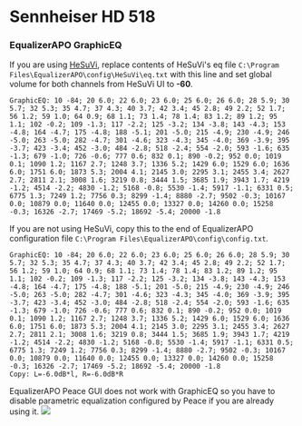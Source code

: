 # Sennheiser HD 518
### EqualizerAPO GraphicEQ
If you are using [HeSuVi](https://sourceforge.net/projects/hesuvi/), replace contents of HeSuVi's eq file `C:\Program Files\EqualizerAPO\config\HeSuVi\eq.txt` with this line and set global volume for both channels from HeSuVi UI to **-60**.
```
GraphicEQ: 10 -84; 20 6.0; 22 6.0; 23 6.0; 25 6.0; 26 6.0; 28 5.9; 30 5.7; 32 5.3; 35 4.7; 37 4.3; 40 3.7; 42 3.4; 45 2.8; 49 2.2; 52 1.7; 56 1.2; 59 1.0; 64 0.9; 68 1.1; 73 1.4; 78 1.4; 83 1.2; 89 1.2; 95 1.1; 102 -0.2; 109 -1.3; 117 -2.2; 125 -3.2; 134 -3.8; 143 -4.3; 153 -4.8; 164 -4.7; 175 -4.8; 188 -5.1; 201 -5.0; 215 -4.9; 230 -4.9; 246 -5.0; 263 -5.0; 282 -4.7; 301 -4.6; 323 -4.3; 345 -4.0; 369 -3.9; 395 -3.7; 423 -3.4; 452 -3.0; 484 -2.8; 518 -2.4; 554 -2.0; 593 -1.6; 635 -1.3; 679 -1.0; 726 -0.6; 777 0.6; 832 0.1; 890 -0.2; 952 0.0; 1019 0.1; 1090 1.2; 1167 2.7; 1248 3.7; 1336 5.2; 1429 6.0; 1529 6.0; 1636 6.0; 1751 6.0; 1873 5.3; 2004 4.1; 2145 3.0; 2295 3.1; 2455 3.4; 2627 2.7; 2811 2.1; 3008 1.6; 3219 0.8; 3444 1.5; 3685 1.9; 3943 1.7; 4219 -1.2; 4514 -2.2; 4830 -1.2; 5168 -0.8; 5530 -1.4; 5917 -1.1; 6331 0.5; 6775 1.3; 7249 1.2; 7756 0.3; 8299 -1.4; 8880 -2.7; 9502 -0.3; 10167 0.0; 10879 0.0; 11640 0.0; 12455 0.0; 13327 0.0; 14260 0.0; 15258 -0.3; 16326 -2.7; 17469 -5.2; 18692 -5.4; 20000 -1.8
```
If you are not using HeSuVi, copy this to the end of EqualizerAPO configuration file `C:\Program Files\EqualizerAPO\config\config.txt`.
```
GraphicEQ: 10 -84; 20 6.0; 22 6.0; 23 6.0; 25 6.0; 26 6.0; 28 5.9; 30 5.7; 32 5.3; 35 4.7; 37 4.3; 40 3.7; 42 3.4; 45 2.8; 49 2.2; 52 1.7; 56 1.2; 59 1.0; 64 0.9; 68 1.1; 73 1.4; 78 1.4; 83 1.2; 89 1.2; 95 1.1; 102 -0.2; 109 -1.3; 117 -2.2; 125 -3.2; 134 -3.8; 143 -4.3; 153 -4.8; 164 -4.7; 175 -4.8; 188 -5.1; 201 -5.0; 215 -4.9; 230 -4.9; 246 -5.0; 263 -5.0; 282 -4.7; 301 -4.6; 323 -4.3; 345 -4.0; 369 -3.9; 395 -3.7; 423 -3.4; 452 -3.0; 484 -2.8; 518 -2.4; 554 -2.0; 593 -1.6; 635 -1.3; 679 -1.0; 726 -0.6; 777 0.6; 832 0.1; 890 -0.2; 952 0.0; 1019 0.1; 1090 1.2; 1167 2.7; 1248 3.7; 1336 5.2; 1429 6.0; 1529 6.0; 1636 6.0; 1751 6.0; 1873 5.3; 2004 4.1; 2145 3.0; 2295 3.1; 2455 3.4; 2627 2.7; 2811 2.1; 3008 1.6; 3219 0.8; 3444 1.5; 3685 1.9; 3943 1.7; 4219 -1.2; 4514 -2.2; 4830 -1.2; 5168 -0.8; 5530 -1.4; 5917 -1.1; 6331 0.5; 6775 1.3; 7249 1.2; 7756 0.3; 8299 -1.4; 8880 -2.7; 9502 -0.3; 10167 0.0; 10879 0.0; 11640 0.0; 12455 0.0; 13327 0.0; 14260 0.0; 15258 -0.3; 16326 -2.7; 17469 -5.2; 18692 -5.4; 20000 -1.8
Copy: L=-6.0dB*l, R=-6.0dB*R
```
EqualizerAPO Peace GUI does not work with GraphicEQ so you have to disable parametric equalization configured by Peace if you are already using it.
![](https://raw.githubusercontent.com/jaakkopasanen/AutoEq/master/results/Sonoma%20Model%20One/headphoncecom/onear/Sennheiser%20HD%20518/Sennheiser%20HD%20518.png)
